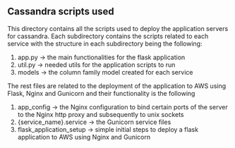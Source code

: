 ## Cassandra scripts used

This directory contains all the scripts used to deploy the application
servers for cassandra. Each subdirectory contains the scripts related to 
each service with the structure in each subdirectory being the following:

1. app.py -> the main functionalities for the flask application
2. util.py -> needed utils for the application scripts to run
3. models -> the column family model created for each service

The rest files are related to the deployment of the application to AWS 
using Flask, Nginx and Gunicorn and their functionality is the following

1. app_config -> the Nginx configuration to bind certain ports of the server
to the Nginx http proxy and subsequently to unix sockets
2. {service_name}.service -> the Gunicorn service files
3. flask_application_setup -> simple initial steps to deploy a flask application to AWS using Nginx and Gunicorn
